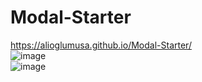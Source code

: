 # Modal-Starter

https://alioglumusa.github.io/Modal-Starter/
<br />
![image](https://user-images.githubusercontent.com/109859611/206786981-0a4dc296-9151-406c-85f1-19d274754a2a.png)
<br />
![image](https://user-images.githubusercontent.com/109859611/206787014-08236115-bad6-4aac-9bba-f2168f9de0ef.png)
